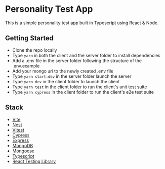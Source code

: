 # Personality Test App

This is a simple personality test app built in Typescript using React & Node. 

## Getting Started

- Clone the repo locally
- Type `yarn` in both the client and the server folder to install dependencies
- Add a .env file in the server folder following the structure of the .env.example 
- Add your mongo uri to the newly created .env file 
- Type `yarn start:dev` in the server folder launch the server
- Type `yarn dev` in the client folder to launch the client
- Type `yarn test` in the client folder to run the client's unit test suite
- Type `yarn cypress` in the client folder to run the client's e2e test suite

## Stack

- [Vite](https://vitejs.dev/)
- [Nest](https://nestjs.com/)
- [Vitest](https://vitest.dev/)
- [Cypress](https://docs.cypress.io/)
- [Express](https://expressjs.com/)
- [MongoDB](https://www.mongodb.com/atlas)
- [Mongoose](https://mongoosejs.com/)
- [Typescript](https://www.typescriptlang.org/)
- [React Testing Library](https://testing-library.com/)
